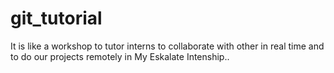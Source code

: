 # git_tutorial
It is like a workshop to tutor interns to collaborate with other in real time and to do our projects remotely in My Eskalate Intenship..
